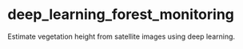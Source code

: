 # deep_learning_forest_monitoring
Estimate vegetation height from satellite images using deep learning.
